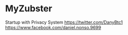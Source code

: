 # MyZubster
Startup with Privacy System
https://twitter.com/DanyBtc1
https://www.facebook.com/daniel.nonso.9699
